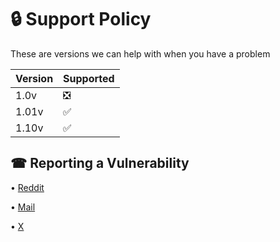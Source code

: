 # 🔒 Support Policy

These are versions we can help with when you have a problem

| Version | Supported          |
| ------- | ------------------ |
| 1.0v   | ❎ |
| 1.01v   | :white_check_mark:            |
| 1.10v   | :white_check_mark:            |


## ☎ Reporting a Vulnerability

• [Reddit](https://www.reddit.com/user/arturcodes/)

• [Mail](mailto:office@bluee.dev)

• [X](https://x.com/artur4social)
